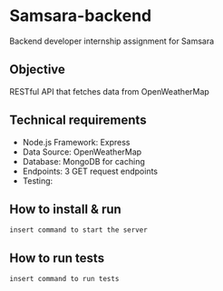 # Samsara-backend

Backend developer internship assignment for Samsara

## Objective

RESTful API that fetches data from OpenWeatherMap

## Technical requirements

-   Node.js Framework: Express
-   Data Source: OpenWeatherMap
-   Database: MongoDB for caching
-   Endpoints: 3 GET request endpoints
-   Testing:

## How to install & run

```
insert command to start the server
```

## How to run tests

```
insert command to run tests
```
